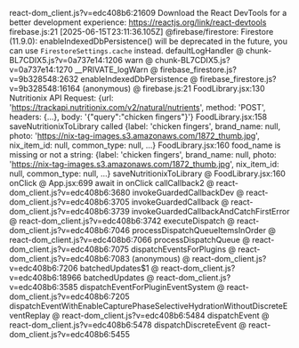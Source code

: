 react-dom_client.js?v=edc408b6:21609 Download the React DevTools for a better development experience: https://reactjs.org/link/react-devtools
firebase.js:21 [2025-06-15T23:11:36.105Z]  @firebase/firestore: Firestore (11.9.0): enableIndexedDbPersistence() will be deprecated in the future, you can use `FirestoreSettings.cache` instead.
defaultLogHandler @ chunk-BL7CDIX5.js?v=0a737e14:1206
warn @ chunk-BL7CDIX5.js?v=0a737e14:1270
__PRIVATE_logWarn @ firebase_firestore.js?v=9b328548:2632
enableIndexedDbPersistence @ firebase_firestore.js?v=9b328548:16164
(anonymous) @ firebase.js:21
FoodLibrary.jsx:130 Nutritionix API Request: {url: 'https://trackapi.nutritionix.com/v2/natural/nutrients', method: 'POST', headers: {…}, body: '{"query":"chicken fingers"}'}
FoodLibrary.jsx:158 saveNutritionixToLibrary called {label: 'chicken fingers', brand_name: null, photo: 'https://nix-tag-images.s3.amazonaws.com/1872_thumb.jpg', nix_item_id: null, common_type: null, …}
FoodLibrary.jsx:160 food_name is missing or not a string: {label: 'chicken fingers', brand_name: null, photo: 'https://nix-tag-images.s3.amazonaws.com/1872_thumb.jpg', nix_item_id: null, common_type: null, …}
saveNutritionixToLibrary @ FoodLibrary.jsx:160
onClick @ App.jsx:699
await in onClick
callCallback2 @ react-dom_client.js?v=edc408b6:3680
invokeGuardedCallbackDev @ react-dom_client.js?v=edc408b6:3705
invokeGuardedCallback @ react-dom_client.js?v=edc408b6:3739
invokeGuardedCallbackAndCatchFirstError @ react-dom_client.js?v=edc408b6:3742
executeDispatch @ react-dom_client.js?v=edc408b6:7046
processDispatchQueueItemsInOrder @ react-dom_client.js?v=edc408b6:7066
processDispatchQueue @ react-dom_client.js?v=edc408b6:7075
dispatchEventsForPlugins @ react-dom_client.js?v=edc408b6:7083
(anonymous) @ react-dom_client.js?v=edc408b6:7206
batchedUpdates$1 @ react-dom_client.js?v=edc408b6:18966
batchedUpdates @ react-dom_client.js?v=edc408b6:3585
dispatchEventForPluginEventSystem @ react-dom_client.js?v=edc408b6:7205
dispatchEventWithEnableCapturePhaseSelectiveHydrationWithoutDiscreteEventReplay @ react-dom_client.js?v=edc408b6:5484
dispatchEvent @ react-dom_client.js?v=edc408b6:5478
dispatchDiscreteEvent @ react-dom_client.js?v=edc408b6:5455
